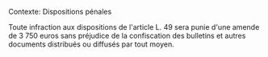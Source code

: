 Contexte: Dispositions pénales

Toute infraction aux dispositions de l'article L. 49 sera punie d'une amende de 3 750 euros sans préjudice de la confiscation des bulletins et autres documents distribués ou diffusés par tout moyen.